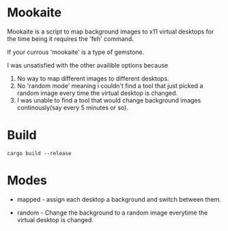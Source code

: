 # Mookaite

Mookaite is a script to map background images to x11 virtual desktops for the time being it requires the 'feh' command.

If your currous 'mookaite' is a type of gemstone.

I was unsatisfied with the other availible options because
 1. No way to map different images to different desktops.
 2. No 'random mode' meaning i couldn't find a tool that just picked a random
 image every time the virtual desktop is changed.
 3. I was unable to find a tool that would change background images continously(say every 5 minutes or so).
# Build
    cargo build --release

# Modes
  - mapped - assign each desktop a background and switch between them.

  - random - Change the background to a random image everytime the virtual desktop is changed.
